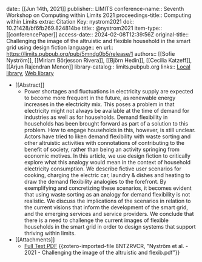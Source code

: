 date:: [[Jun 14th, 2021]]
publisher:: LIMITS
conference-name:: Seventh Workshop on Computing within Limits 2021
proceedings-title:: Computing within Limits
extra:: Citation Key: nystrom2021
doi:: 10.21428/bf6fb269.824814be
title:: @nystrom2021
item-type:: [[conferencePaper]]
access-date:: 2024-02-08T12:39:56Z
original-title:: Challenging the image of the altruistic and flexible household in the smart grid using design fiction
language:: en
url:: https://limits.pubpub.org/pub/5mndg0b5/release/1
authors:: [[Sofie Nyström]], [[Miriam Börjesson Rivera]], [[Björn Hedin]], [[Cecilia Katzeff]], [[Arjun Rajendran Menon]]
library-catalog:: limits.pubpub.org
links:: [Local library](zotero://select/groups/2386895/items/ZWNWK3XS), [Web library](https://www.zotero.org/groups/2386895/items/ZWNWK3XS)

- [[Abstract]]
	- Power shortages and fluctuations in electricity supply are expected to become more frequent in the future, as renewable energy increases in the electricity mix. This poses a problem in that electricity might not always be available at the time of demand for industries as well as for households. Demand flexibility in households has been brought forward as part of a solution to this problem. How to engage households in this, however, is still unclear. Actors have tried to liken demand flexibility with waste sorting and other altruistic activities with connotations of contributing to the benefit of society, rather than being an activity springing from economic motives. In this article, we use design fiction to critically explore what this analogy would mean in the context of household electricity consumption. We describe fictive user scenarios for cooking, charging the electric car, laundry & dishes and heating to draw the demand flexibility analogies to the forefront. By exemplifying and concretizing these scenarios, it becomes evident that using waste sorting as an analogy for demand flexibility is not realistic. We discuss the implications of the scenarios in relation to the current visions that inform the development of the smart grid, and the emerging services and service providers. We conclude that there is a need to challenge the current images of flexible households in the smart grid in order to design systems that support thriving within limits.
- [[Attachments]]
	- [Full Text PDF](https://limits.pubpub.org/pub/5mndg0b5/download/pdf) {{zotero-imported-file 8NTZRVCR, "Nyström et al. - 2021 - Challenging the image of the altruistic and flexib.pdf"}}